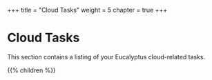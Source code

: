 +++
title = "Cloud Tasks"
weight = 5
chapter = true
+++


# Cloud Tasks
This section contains a listing of your Eucalyptus cloud-related tasks.

{{% children %}}
